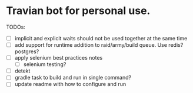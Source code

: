 # Travian bot for personal use.

TODOs:

* [ ] implicit and explicit waits should not be used together at the same time
* [ ] add support for runtime addition to raid/army/build queue. Use redis? postgres?
* [ ] apply selenium best practices notes
    * [ ] selenium testing?
* [ ] detekt
* [ ] gradle task to build and run in single command?
* [ ] update readme with how to configure and run